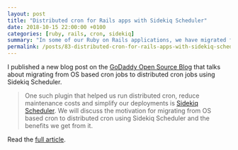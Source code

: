 ```yaml
---
layout: post
title: "Distributed cron for Rails apps with Sidekiq Scheduler"
date: 2018-10-15 22:00:00 +0100
categories: [ruby, rails, cron, sidekiq]
summary: "In some of our Ruby on Rails applications, we have migrated from using OS based cron to distributed cron using Sidekiq Scheduler. We will discuss the motivation for this change and the benefits from it."
permalink: /posts/83-distributed-cron-for-rails-apps-with-sidekiq-scheduler
---
```


I published a new blog post on the [GoDaddy Open Source Blog](https://godaddy.github.io) that talks about migrating from OS based cron jobs to distributed cron jobs using Sidekiq Scheduler.

> One such plugin that helped us run distributed cron, reduce maintenance costs and simplify our deployments is [Sidekiq Scheduler](https://github.com/moove-it/sidekiq-scheduler). We will discuss the motivation for migrating from OS based cron to distributed cron using Sidekiq Scheduler and the benefits we get from it.

Read the [full article](https://godaddy.github.io/2018/10/15/distributed-cron-for-rails-apps-with-sidekiq-scheduler/).
